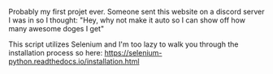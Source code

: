 Probably my first projet ever. Someone sent this website on a discord server I was in so I thought: "Hey, why not make it auto so I can show off how many awesome doges I get"

This script utilizes Selenium and I'm too lazy to walk you through the installation process so here: https://selenium-python.readthedocs.io/installation.html

